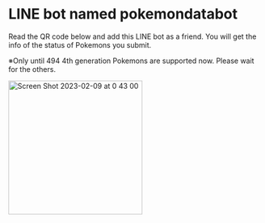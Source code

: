 # LINE bot named pokemondatabot

Read the QR code below and add this LINE bot as a friend.
You will get the info of the status of Pokemons you submit.

※Only until 494 4th generation Pokemons are supported now.
Please wait for the others.

<img width="265" alt="Screen Shot 2023-02-09 at 0 43 00" src="https://user-images.githubusercontent.com/69415488/217579094-01e684e4-6734-4366-ad38-1ca35f006520.png">